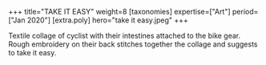 +++
title="TAKE IT EASY"
weight=8
[taxonomies]
expertise=["Art"]
period=["Jan 2020"]
[extra.poly]
hero="take it easy.jpeg"
+++

Textile collage of cyclist with their intestines attached to the bike gear. Rough embroidery on their back stitches together the collage and suggests to take it easy.